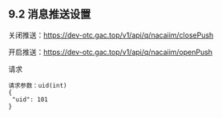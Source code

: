 ## 9.2 消息推送设置

关闭推送：https://dev-otc.gac.top/v1/api/q/nacaiim/closePush

开启推送：https://dev-otc.gac.top/v1/api/q/nacaiim/openPush





请求

```
请求参数：uid(int)
{
 "uid": 101
}
```



